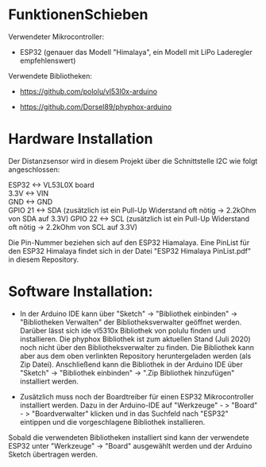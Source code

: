 # FunktionenSchieben  

Verwendeter Mikrocontroller:
- ESP32 (genauer das Modell "Himalaya", ein Modell mit LiPo Laderegler empfehlenswert)

Verwendete Bibliotheken:  
- https://github.com/pololu/vl53l0x-arduino  

- https://github.com/Dorsel89/phyphox-arduino 

# Hardware Installation
Der Distanzsensor wird in diesem Projekt über die Schnittstelle I2C wie folgt angeschlossen:

ESP32 <-> VL53L0X board  
3.3V <-> VIN  
GND <-> GND  
GPIO 21 <-> SDA (zusätzlich ist ein Pull-Up Widerstand oft nötig -> 2.2kOhm von SDA auf 3.3V) 
GPIO 22 <-> SCL (zusätzlich ist ein Pull-Up Widerstand oft nötig -> 2.2kOhm von SCL auf 3.3V) 

Die Pin-Nummer beziehen sich auf den ESP32 Hiamalaya. Eine PinList für den ESP32 Himalaya findet sich in der Datei "ESP32 Himalaya PinList.pdf" in diesem Repository.

# Software Installation:
- In der Arduino IDE kann über "Sketch" -> "Bibliothek einbinden" ->  "Bibliotheken Verwalten" der Bibliotheksverwalter geöffnet werden. Darüber lässt sich ide vl5310x Bibliothek von polulu finden und installieren. Die phyphox Bibliothek ist zum aktuellen Stand (Juli 2020) noch nicht über den Bibliotheksverwalter zu finden. Die Bibliothek kann aber aus dem oben verlinkten Repository heruntergeladen werden (als Zip Datei). Anschließend kann die Bibliothek in der Arduino IDE über "Sketch" -> "Bibliothek einbinden" -> ".Zip Bibliothek hinzufügen" installiert werden.

- Zusätzlich muss noch der Boardtreiber für einen ESP32 Mikrocontroller installiert werden. Dazu in der Arduino-IDE auf "Werkzeuge" - > "Board" - > "Boardverwalter" klicken und in das Suchfeld nach "ESP32" eintippen und die vorgeschlagene Bibliothek installieren.

Sobald die verwendeten Bibliotheken installiert sind kann der verwendete ESP32 unter "Werkzeuge" -> "Board" ausgewählt werden und der Arduino Sketch übertragen werden.
